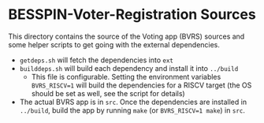 BESSPIN-Voter-Registration Sources
===

This directory contains the source of the Voting app (BVRS) sources and some
helper scripts to get going with the external dependencies.

- `getdeps.sh` will fetch the dependencies into `ext`
- `builddeps.sh` will build each dependency and install it into `../build`
  - This file is configurable. Setting the environment variables `BVRS_RISCV=1`
    will build the dependencies for a RISCV target (the OS should be set as
    well, see the script for details)
- The actual BVRS app is in `src`. Once the dependencies are installed in `../build`, 
  build the app by running `make` (or `BVRS_RISCV=1 make`) in `src`.
